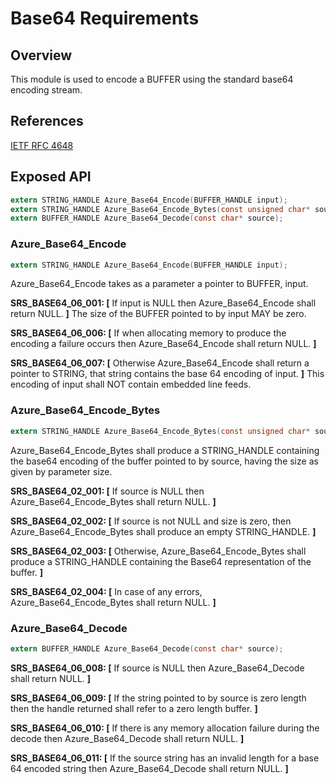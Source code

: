 Base64 Requirements
================

## Overview

This module is used to encode a BUFFER using the standard base64 encoding stream.

## References
[IETF RFC 4648](https://tools.ietf.org/html/rfc4648)

## Exposed API

```c
extern STRING_HANDLE Azure_Base64_Encode(BUFFER_HANDLE input);
extern STRING_HANDLE Azure_Base64_Encode_Bytes(const unsigned char* source, size_t size);
extern BUFFER_HANDLE Azure_Base64_Decode(const char* source);
```

### Azure_Base64_Encode
```c
extern STRING_HANDLE Azure_Base64_Encode(BUFFER_HANDLE input);
```

Azure_Base64_Encode takes as a parameter a pointer to BUFFER, input.

**SRS_BASE64_06_001: [** If input is NULL then Azure_Base64_Encode shall return NULL. **]**
The size of the BUFFER pointed to by input MAY be zero.

**SRS_BASE64_06_006: [** If when allocating memory to produce the encoding a failure occurs then Azure_Base64_Encode shall return NULL. **]**

**SRS_BASE64_06_007: [** Otherwise Azure_Base64_Encode shall return a pointer to STRING, that string contains the base 64 encoding of input. **]**
This encoding of input shall NOT contain embedded line feeds.

### Azure_Base64_Encode_Bytes
```c
extern STRING_HANDLE Azure_Base64_Encode_Bytes(const unsigned char* source, size_t size);
```

Azure_Base64_Encode_Bytes shall produce a STRING_HANDLE containing the base64 encoding of the buffer pointed to by source, having the size as given by parameter size.

**SRS_BASE64_02_001: [** If source is NULL then Azure_Base64_Encode_Bytes shall return NULL. **]**

**SRS_BASE64_02_002: [** If source is not NULL and size is zero, then Azure_Base64_Encode_Bytes shall produce an empty STRING_HANDLE. **]**

**SRS_BASE64_02_003: [** Otherwise, Azure_Base64_Encode_Bytes shall produce a STRING_HANDLE containing the Base64 representation of the buffer. **]**

**SRS_BASE64_02_004: [** In case of any errors, Azure_Base64_Encode_Bytes shall return NULL. **]**

### Azure_Base64_Decode
```c
extern BUFFER_HANDLE Azure_Base64_Decode(const char* source);
```

**SRS_BASE64_06_008: [** If source is NULL then Azure_Base64_Decode shall return NULL. **]**

**SRS_BASE64_06_009: [** If the string pointed to by source is zero length then the handle returned shall refer to a zero length buffer. **]**

**SRS_BASE64_06_010: [** If there is any memory allocation failure during the decode then Azure_Base64_Decode shall return NULL. **]**

**SRS_BASE64_06_011: [** If the source string has an invalid length for a base 64 encoded string then Azure_Base64_Decode shall return NULL. **]**
